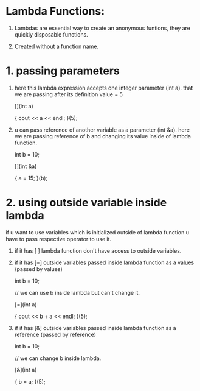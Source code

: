 # Lambda Functions:

1. Lambdas are essential way to create an anonymous funtions, they are quickly disposable functions.

2. Created without a function name.

# 1. passing parameters

1. here this lambda expression accepts one integer parameter (int a). that we are passing after its definition value = 5

   
    [](int a)
   
      { cout << a << endl; }(5);
   
2. u can pass reference of another variable as a parameter (int &a). here we are passing reference of b and changing its value inside of lambda function.
   
    int b = 10;
    
    [](int &a)
   
      { a = 15; }(b);
   
# 2. using outside variable inside lambda

if u want to use variables which is initialized outside of lambda function u have to pass respective operator to use it.

1. if it has [ ] lambda function don't have access to outside variables.

2. if it has [=] outside variables passed inside lambda function as a values (passed by values)

   int b = 10;

   // we can use b inside lambda but can't change it.
   
   [=](int a)
   
      { cout << b + a << endl; }(5);
   
4. if it has [&] outside variables passed inside lambda function as a reference (passed by reference)
   
   int b = 10;

   // we can change b inside lambda.
   
   [&](int a)
   
      { b = a; }(5);
